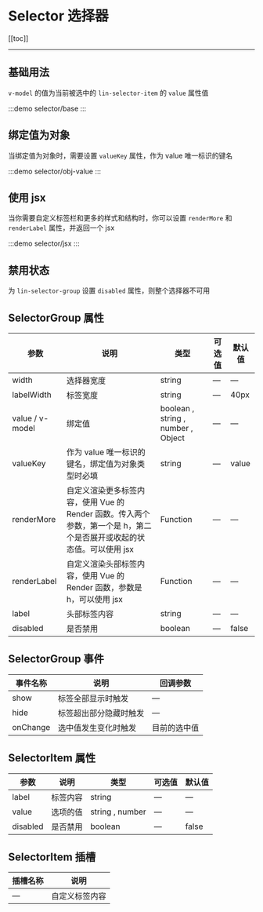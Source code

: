 # Selector 选择器

[[toc]]

---

## 基础用法

`v-model` 的值为当前被选中的 `lin-selector-item` 的 `value` 属性值

:::demo
selector/base
:::

## 绑定值为对象

当绑定值为对象时，需要设置 `valueKey` 属性，作为 value 唯一标识的键名

:::demo
selector/obj-value
:::

## 使用 jsx

当你需要自定义标签栏和更多的样式和结构时，你可以设置 `renderMore` 和 `renderLabel` 属性，并返回一个 jsx

:::demo
selector/jsx
:::

## 禁用状态

为 `lin-selector-group` 设置 `disabled` 属性，则整个选择器不可用

## SelectorGroup 属性

| 参数            | 说明                                                                                                                  | 类型                               | 可选值 | 默认值 |
| --------------- | --------------------------------------------------------------------------------------------------------------------- | ---------------------------------- | ------ | ------ |
| width           | 选择器宽度                                                                                                            | string                             | —      | —      |
| labelWidth      | 标签宽度                                                                                                              | string                             | —      | 40px   |
| value / v-model | 绑定值                                                                                                                | boolean , string , number , Object | —      | —      |
| valueKey        | 作为 value 唯一标识的键名，绑定值为对象类型时必填                                                                     | string                             | —      | value  |
| renderMore      | 自定义渲染更多标签内容，使用 Vue 的 Render 函数。传入两个参数，第一个是 h，第二个是否展开或收起的状态值。可以使用 jsx | Function                           | —      | —      |
| renderLabel     | 自定义渲染头部标签内容，使用 Vue 的 Render 函数，参数是 h，可以使用 jsx                                               | Function                           | —      | —      |
| label           | 头部标签内容                                                                                                          | string                             | —      | —      |
| disabled        | 是否禁用                                                                                                              | boolean                            | —      | false  |

## SelectorGroup 事件

| 事件名称 | 说明                   | 回调参数     |
| -------- | ---------------------- | ------------ |
| show     | 标签全部显示时触发     | —            |
| hide     | 标签超出部分隐藏时触发 | —            |
| onChange | 选中值发生变化时触发   | 目前的选中值 |

## SelectorItem 属性

| 参数     | 说明     | 类型            | 可选值 | 默认值 |
| -------- | -------- | --------------- | ------ | ------ |
| label    | 标签内容 | string          | —      | —      |
| value    | 选项的值 | string , number | —      | —      |
| disabled | 是否禁用 | boolean         | —      | false  |

## SelectorItem 插槽

| 插槽名称 | 说明           |
| -------- | -------------- |
| —        | 自定义标签内容 |
